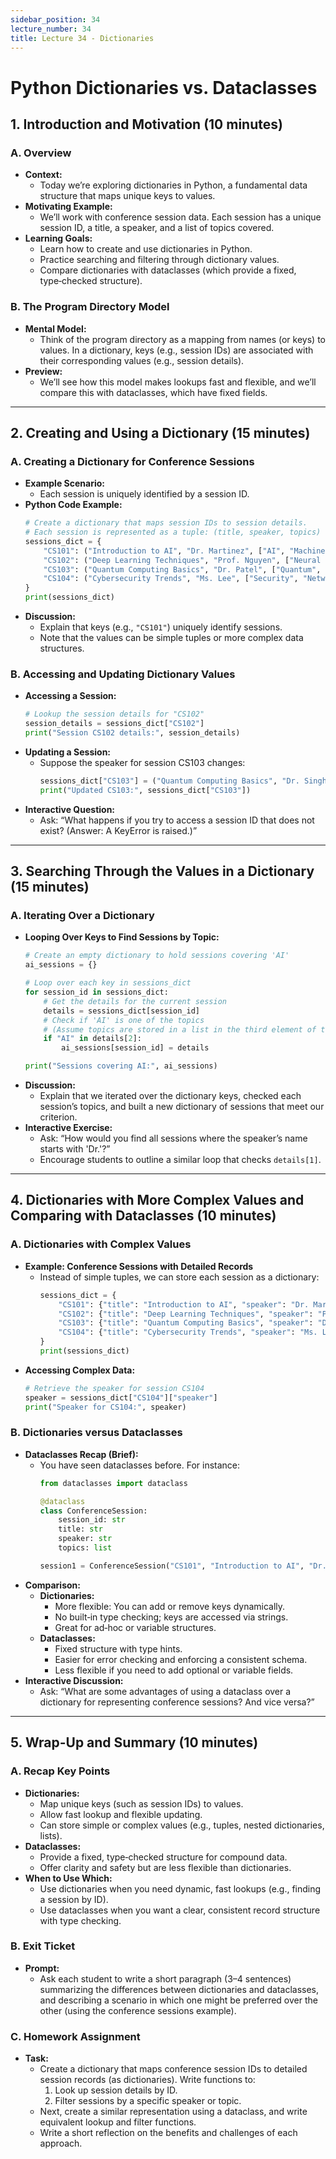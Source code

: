 ```yaml
---
sidebar_position: 34
lecture_number: 34
title: Lecture 34 - Dictionaries
---
```


# Python Dictionaries vs. Dataclasses

## 1. Introduction and Motivation (10 minutes)

### A. Overview
- **Context:**
  - Today we’re exploring dictionaries in Python, a fundamental data structure that maps unique keys to values.
- **Motivating Example:**
  - We’ll work with conference session data. Each session has a unique session ID, a title, a speaker, and a list of topics covered.
- **Learning Goals:**
  - Learn how to create and use dictionaries in Python.
  - Practice searching and filtering through dictionary values.
  - Compare dictionaries with dataclasses (which provide a fixed, type‑checked structure).

### B. The Program Directory Model
- **Mental Model:**
  - Think of the program directory as a mapping from names (or keys) to values. In a dictionary, keys (e.g., session IDs) are associated with their corresponding values (e.g., session details).
- **Preview:**
  - We’ll see how this model makes lookups fast and flexible, and we’ll compare this with dataclasses, which have fixed fields.

---

## 2. Creating and Using a Dictionary (15 minutes)

### A. Creating a Dictionary for Conference Sessions
- **Example Scenario:**
  - Each session is uniquely identified by a session ID.
- **Python Code Example:**
  ```python
  # Create a dictionary that maps session IDs to session details.
  # Each session is represented as a tuple: (title, speaker, topics)
  sessions_dict = {
      "CS101": ("Introduction to AI", "Dr. Martinez", ["AI", "Machine Learning"]),
      "CS102": ("Deep Learning Techniques", "Prof. Nguyen", ["Neural Networks", "Deep Learning"]),
      "CS103": ("Quantum Computing Basics", "Dr. Patel", ["Quantum", "Computing"]),
      "CS104": ("Cybersecurity Trends", "Ms. Lee", ["Security", "Networking"])
  }
  print(sessions_dict)
  ```
- **Discussion:**
  - Explain that keys (e.g., `"CS101"`) uniquely identify sessions.
  - Note that the values can be simple tuples or more complex data structures.

### B. Accessing and Updating Dictionary Values
- **Accessing a Session:**
  ```python
  # Lookup the session details for "CS102"
  session_details = sessions_dict["CS102"]
  print("Session CS102 details:", session_details)
  ```
- **Updating a Session:**
  - Suppose the speaker for session CS103 changes:
    ```python
    sessions_dict["CS103"] = ("Quantum Computing Basics", "Dr. Singh", ["Quantum", "Computing"])
    print("Updated CS103:", sessions_dict["CS103"])
    ```
- **Interactive Question:**
  - Ask: “What happens if you try to access a session ID that does not exist? (Answer: A KeyError is raised.)”

---

## 3. Searching Through the Values in a Dictionary (15 minutes)

### A. Iterating Over a Dictionary
- **Looping Over Keys to Find Sessions by Topic:**
  ```python
  # Create an empty dictionary to hold sessions covering 'AI'
  ai_sessions = {}

  # Loop over each key in sessions_dict
  for session_id in sessions_dict:
      # Get the details for the current session
      details = sessions_dict[session_id]
      # Check if 'AI' is one of the topics
      # (Assume topics are stored in a list in the third element of the tuple)
      if "AI" in details[2]:
          ai_sessions[session_id] = details

  print("Sessions covering AI:", ai_sessions)
  ```
- **Discussion:**
  - Explain that we iterated over the dictionary keys, checked each session’s topics, and built a new dictionary of sessions that meet our criterion.
- **Interactive Exercise:**
  - Ask: “How would you find all sessions where the speaker’s name starts with 'Dr.'?”
  - Encourage students to outline a similar loop that checks `details[1]`.

---

## 4. Dictionaries with More Complex Values and Comparing with Dataclasses (10 minutes)

### A. Dictionaries with Complex Values
- **Example: Conference Sessions with Detailed Records**
  - Instead of simple tuples, we can store each session as a dictionary:
    ```python
    sessions_dict = {
        "CS101": {"title": "Introduction to AI", "speaker": "Dr. Martinez", "topics": ["AI", "Machine Learning"]},
        "CS102": {"title": "Deep Learning Techniques", "speaker": "Prof. Nguyen", "topics": ["Neural Networks", "Deep Learning"]},
        "CS103": {"title": "Quantum Computing Basics", "speaker": "Dr. Patel", "topics": ["Quantum", "Computing"]},
        "CS104": {"title": "Cybersecurity Trends", "speaker": "Ms. Lee", "topics": ["Security", "Networking"]}
    }
    print(sessions_dict)
    ```
- **Accessing Complex Data:**
  ```python
  # Retrieve the speaker for session CS104
  speaker = sessions_dict["CS104"]["speaker"]
  print("Speaker for CS104:", speaker)
  ```

### B. Dictionaries versus Dataclasses
- **Dataclasses Recap (Brief):**
  - You have seen dataclasses before. For instance:
    ```python
    from dataclasses import dataclass

    @dataclass
    class ConferenceSession:
        session_id: str
        title: str
        speaker: str
        topics: list

    session1 = ConferenceSession("CS101", "Introduction to AI", "Dr. Martinez", ["AI", "Machine Learning"])
    ```
- **Comparison:**
  - **Dictionaries:**
    - More flexible: You can add or remove keys dynamically.
    - No built‑in type checking; keys are accessed via strings.
    - Great for ad‑hoc or variable structures.
  - **Dataclasses:**
    - Fixed structure with type hints.
    - Easier for error checking and enforcing a consistent schema.
    - Less flexible if you need to add optional or variable fields.
- **Interactive Discussion:**
  - Ask: “What are some advantages of using a dataclass over a dictionary for representing conference sessions? And vice versa?”

---

## 5. Wrap-Up and Summary (10 minutes)

### A. Recap Key Points
- **Dictionaries:**
  - Map unique keys (such as session IDs) to values.
  - Allow fast lookup and flexible updating.
  - Can store simple or complex values (e.g., tuples, nested dictionaries, lists).
- **Dataclasses:**
  - Provide a fixed, type‑checked structure for compound data.
  - Offer clarity and safety but are less flexible than dictionaries.
- **When to Use Which:**
  - Use dictionaries when you need dynamic, fast lookups (e.g., finding a session by ID).
  - Use dataclasses when you want a clear, consistent record structure with type checking.

### B. Exit Ticket
- **Prompt:**
  - Ask each student to write a short paragraph (3–4 sentences) summarizing the differences between dictionaries and dataclasses, and describing a scenario in which one might be preferred over the other (using the conference sessions example).

### C. Homework Assignment
- **Task:**
  - Create a dictionary that maps conference session IDs to detailed session records (as dictionaries). Write functions to:
    1. Look up session details by ID.
    2. Filter sessions by a specific speaker or topic.
  - Next, create a similar representation using a dataclass, and write equivalent lookup and filter functions.
  - Write a short reflection on the benefits and challenges of each approach.
